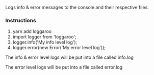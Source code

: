 Logs info & error messages to the console and their respective files. 
 

### Instructions

1) yarn add loggaroo
2) import logger from 'loggaroo';
3) logger.info('My info level log');
4) logger.error(new Error('My error level log'));

The info & error level logs will be put into a file called info.log 

The error level logs will be put into a file called error.log